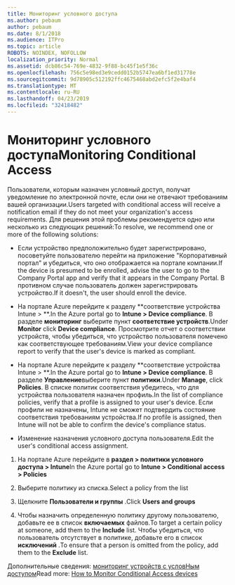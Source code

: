 ```yaml
---
title: Мониторинг условного доступа
ms.author: pebaum
author: pebaum
ms.date: 8/1/2018
ms.audience: ITPro
ms.topic: article
ROBOTS: NOINDEX, NOFOLLOW
localization_priority: Normal
ms.assetid: dcb86c54-769e-4832-9f88-bc45f1e5f36c
ms.openlocfilehash: 756c5e98ed3e9cedd0152b5747ea6bf1ed31778e
ms.sourcegitcommit: 9d78905c512192ffc4675468abd2efc5f2e4baf4
ms.translationtype: MT
ms.contentlocale: ru-RU
ms.lasthandoff: 04/23/2019
ms.locfileid: "32418482"
---
```

# <a name="monitoring-conditional-access"></a><span data-ttu-id="b1264-102">Мониторинг условного доступа</span><span class="sxs-lookup"><span data-stu-id="b1264-102">Monitoring Conditional Access</span></span>

<span data-ttu-id="b1264-103">Пользователи, которым назначен условный доступ, получат уведомление по электронной почте, если они не отвечают требованиям вашей организации.</span><span class="sxs-lookup"><span data-stu-id="b1264-103">Users targeted with conditional access will receive a notification email if they do not meet your organization's access requirements.</span></span> <span data-ttu-id="b1264-104">Для решения этой проблемы рекомендуется одно или несколько из следующих решений:</span><span class="sxs-lookup"><span data-stu-id="b1264-104">To resolve, we recommend one or more of the following solutions:</span></span>
  
- <span data-ttu-id="b1264-105">Если устройство предположительно будет зарегистрировано, посоветуйте пользователю перейти на приложение "Корпоративный портал" и убедиться, что оно отображается на портале компании.</span><span class="sxs-lookup"><span data-stu-id="b1264-105">If the device is presumed to be enrolled, advise the user to go to the Company Portal app and verify that it appears in the Company Portal.</span></span> <span data-ttu-id="b1264-106">В противном случае пользователь должен зарегистрировать устройство.</span><span class="sxs-lookup"><span data-stu-id="b1264-106">If it doesn't, the user should enroll the device.</span></span>
    
- <span data-ttu-id="b1264-107">На портале Azure перейдите к разделу \*\*соответствие устройства Intune \> \*\*.</span><span class="sxs-lookup"><span data-stu-id="b1264-107">In the Azure portal go to **Intune \> Device compliance**.</span></span> <span data-ttu-id="b1264-108">В разделе **мониторинг** выберите пункт **соответствие устройств**.</span><span class="sxs-lookup"><span data-stu-id="b1264-108">Under **Monitor** click **Device compliance**.</span></span> <span data-ttu-id="b1264-109">Просмотрите отчет о соответствии устройств, чтобы убедиться, что устройство пользователя помечено как соответствующее требованиям.</span><span class="sxs-lookup"><span data-stu-id="b1264-109">View your device compliance report to verify that the user's device is marked as compliant.</span></span> 
    
- <span data-ttu-id="b1264-110">На портале Azure перейдите к разделу \*\*соответствие устройства Intune \> \*\*.</span><span class="sxs-lookup"><span data-stu-id="b1264-110">In the Azure portal go to **Intune \> Device compliance**.</span></span> <span data-ttu-id="b1264-111">В разделе **Управление**выберите пункт **политики**.</span><span class="sxs-lookup"><span data-stu-id="b1264-111">Under **Manage**, click **Policies**.</span></span> <span data-ttu-id="b1264-112">В списке политик соответствия убедитесь, что для устройства пользователя назначен профиль.</span><span class="sxs-lookup"><span data-stu-id="b1264-112">In the list of compliance policies, verify that a profile is assigned to your user's device.</span></span> <span data-ttu-id="b1264-113">Если профили не назначены, Intune не сможет подтвердить состояние соответствия требованиям устройства.</span><span class="sxs-lookup"><span data-stu-id="b1264-113">If no profile is assigned, then Intune will not be able to confirm the device's compliance status.</span></span> 
    
- <span data-ttu-id="b1264-114">Изменение назначения условного доступа пользователя.</span><span class="sxs-lookup"><span data-stu-id="b1264-114">Edit the user's conditional access assignment.</span></span>
    
1. <span data-ttu-id="b1264-115">На портале Azure перейдите в **раздел \> политики условного доступа \> Intune**</span><span class="sxs-lookup"><span data-stu-id="b1264-115">In the Azure portal go to **Intune \> Conditional access \> Policies**</span></span>
    
2. <span data-ttu-id="b1264-116">Выберите политику из списка.</span><span class="sxs-lookup"><span data-stu-id="b1264-116">Select a policy from the list</span></span>
    
3. <span data-ttu-id="b1264-117">Щелкните **Пользователи и группы** .</span><span class="sxs-lookup"><span data-stu-id="b1264-117">Click **Users and groups**</span></span>
    
4. <span data-ttu-id="b1264-118">Чтобы назначить определенную политику другому пользователю, добавьте ее в список **включаемых** файлов.</span><span class="sxs-lookup"><span data-stu-id="b1264-118">To target a certain policy at someone, add them to the **Include** list.</span></span> <span data-ttu-id="b1264-119">Чтобы убедиться, что пользователь отсутствует в политике, добавьте его в список **исключений** .</span><span class="sxs-lookup"><span data-stu-id="b1264-119">To ensure that a person is omitted from the policy, add them to the **Exclude** list.</span></span> 
    
<span data-ttu-id="b1264-120">Дополнительные сведения: [мониторинг устройств с условНым доступом](https://docs.microsoft.com/intune/conditional-access-exchange-monitor)</span><span class="sxs-lookup"><span data-stu-id="b1264-120">Read more: [How to Monitor Conditional Access devices](https://docs.microsoft.com/intune/conditional-access-exchange-monitor)</span></span>
  

